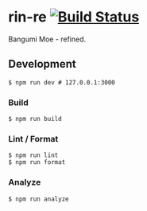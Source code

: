 # rin-re [![Build Status](https://circleci.com/gh/BangumiMoe/rin-re.svg?style=svg)](https://circleci.com/gh/BangumiMoe/rin-re)

Bangumi Moe - refined.

## Development

``` shell
$ npm run dev # 127.0.0.1:3000
```

### Build

``` shell
$ npm run build
```

### Lint / Format

``` shell
$ npm run lint
$ npm run format
```

### Analyze

``` shell
$ npm run analyze
```
